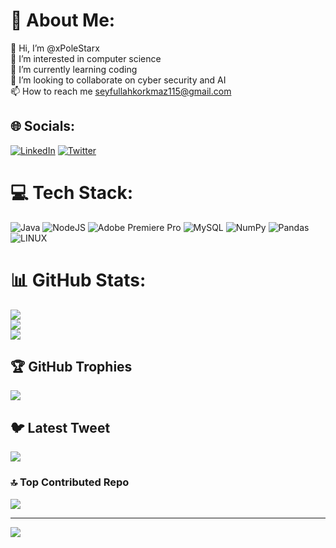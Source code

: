 # 💫 About Me:
👋 Hi, I’m @xPoleStarx<br>👀 I’m interested in computer science<br>🌱 I’m currently learning coding<br>💞️ I’m looking to collaborate on cyber security and AI<br>📫 How to reach me seyfullahkorkmaz115@gmail.com


## 🌐 Socials:
[![LinkedIn](https://img.shields.io/badge/LinkedIn-%230077B5.svg?logo=linkedin&logoColor=white)](https://linkedin.com/in/https://www.linkedin.com/in/seyfullah-korkmaz-pole) [![Twitter](https://img.shields.io/badge/Twitter-%231DA1F2.svg?logo=Twitter&logoColor=white)](https://twitter.com/seyfosphere) 

# 💻 Tech Stack:
![Java](https://img.shields.io/badge/java-%23ED8B00.svg?style=for-the-badge&logo=java&logoColor=white) ![NodeJS](https://img.shields.io/badge/node.js-6DA55F?style=for-the-badge&logo=node.js&logoColor=white) ![Adobe Premiere Pro](https://img.shields.io/badge/Adobe%20Premiere%20Pro-9999FF.svg?style=for-the-badge&logo=Adobe%20Premiere%20Pro&logoColor=white) ![MySQL](https://img.shields.io/badge/mysql-%2300f.svg?style=for-the-badge&logo=mysql&logoColor=white) ![NumPy](https://img.shields.io/badge/numpy-%23013243.svg?style=for-the-badge&logo=numpy&logoColor=white) ![Pandas](https://img.shields.io/badge/pandas-%23150458.svg?style=for-the-badge&logo=pandas&logoColor=white) ![LINUX](https://img.shields.io/badge/Linux-FCC624?style=for-the-badge&logo=linux&logoColor=black)
# 📊 GitHub Stats:
![](https://github-readme-stats.vercel.app/api?username=xPoleStarx&theme=dark&hide_border=false&include_all_commits=false&count_private=false)<br/>
![](https://github-readme-streak-stats.herokuapp.com/?user=xPoleStarx&theme=dark&hide_border=false)<br/>
![](https://github-readme-stats.vercel.app/api/top-langs/?username=xPoleStarx&theme=dark&hide_border=false&include_all_commits=false&count_private=false&layout=compact)

## 🏆 GitHub Trophies
![](https://github-profile-trophy.vercel.app/?username=xPoleStarx&theme=radical&no-frame=false&no-bg=false&margin-w=4)

## 🐦 Latest Tweet
[![](https://gtce.itsvg.in/api?username=seyfosphere)](https://github.com/VishwaGauravIn/github-twitter-card-embed)

### 🔝 Top Contributed Repo
![](https://github-contributor-stats.vercel.app/api?username=xPoleStarx&limit=5&theme=radical&combine_all_yearly_contributions=true)

---
[![](https://visitcount.itsvg.in/api?id=xPoleStarx&icon=0&color=0)](https://visitcount.itsvg.in)

<!-- Proudly created with GPRM ( https://gprm.itsvg.in ) -->
